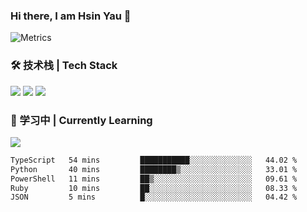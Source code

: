 ### Hi there, I am Hsin Yau 👋 
![Metrics](https://metrics.lecoq.io/hsinyau?template=classic&base.header=0&base.activity=0&base.community=0&base.repositories=0&base.metadata=0&activity=1&rss=1&base=header%2C%20activity%2C%20community%2C%20repositories%2C%20metadata&base.indepth=false&base.hireable=false&base.skip=false&activity=false&activity.limit=5&activity.load=300&activity.days=14&activity.visibility=all&activity.timestamps=false&activity.filter=all&rss=false&rss.source=https%3A%2F%2Fhsinyau.cc%2Frss.xml&rss.limit=4&config.timezone=Asia%2FShanghai)

### 🛠 技术栈 | Tech Stack
![](https://skillicons.dev/icons?i=html,css,js,ts,sass,jquery,bootstrap,vue&theme=light) 
![](https://skillicons.dev/icons?i=vite,nuxtjs,webpack,tailwindcss,windicss,nodejs,express,markdown&theme=light)
![](https://skillicons.dev/icons?i=mysql,mongodb,git,pug,vscode,idea,ps,figma&theme=light)

### 📖 学习中 | Currently Learning

![](https://skillicons.dev/icons?i=react,nextjs,svelte,nestjs,nginx,docker,rollupjs&theme=light)

<!--START_SECTION:waka-->

```txt
TypeScript   54 mins         ███████████░░░░░░░░░░░░░░   44.02 %
Python       40 mins         ████████▒░░░░░░░░░░░░░░░░   33.01 %
PowerShell   11 mins         ██▒░░░░░░░░░░░░░░░░░░░░░░   09.61 %
Ruby         10 mins         ██░░░░░░░░░░░░░░░░░░░░░░░   08.33 %
JSON         5 mins          █░░░░░░░░░░░░░░░░░░░░░░░░   04.42 %
```

<!--END_SECTION:waka-->
